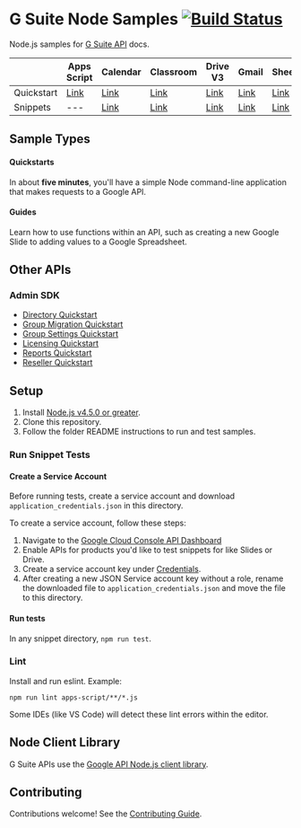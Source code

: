 # G Suite Node Samples [![Build Status](https://travis-ci.org/gsuitedevs/node-samples.svg?branch=master)](https://travis-ci.org/gsuitedevs/node-samples)

Node.js samples for [G Suite API](https://developers.google.com/gsuite/) docs.

| | **Apps Script** | **Calendar** | **Classroom** | **Drive V3** | **Gmail** | **Sheets** | **Slides** | **Tasks** |
| --- | --- | --- | --- | --- | --- | --- | --- | --- | 
| Quickstart | [Link](https://developers.google.com/apps-script/api/quickstart/nodejs) | [Link](https://developers.google.com/google-apps/calendar/quickstart/nodejs) | [Link](https://developers.google.com/classroom/quickstart/nodejs) | [Link](https://developers.google.com/drive/v3/web/quickstart/nodejs) | [Link](https://developers.google.com/gmail/api/quickstart/nodejs) | [Link](https://developers.google.com/sheets/api/quickstart/nodejs) | [Link](https://developers.google.com/slides/quickstart/nodejs) | [Link](https://developers.google.com/google-apps/tasks/quickstart/nodejs) |
| Snippets | --- | [Link](https://developers.google.com/calendar/overview) | [Link](https://developers.google.com/classroom/guides/get-started) | [Link](https://developers.google.com/drive/v3/web/about-sdk) | [Link](https://developers.google.com/gmail/api/guides/) | [Link](https://developers.google.com/sheets/api/guides/concepts) | [Link](https://developers.google.com/slides/how-tos/overview) | --- |

## Sample Types

#### Quickstarts

In about **five minutes**, you'll have a simple Node command-line application that makes requests to a Google API.

#### Guides

Learn how to use functions within an API, such as creating a new Google Slide to adding values to a Google Spreadsheet.

## Other APIs

### Admin SDK

- [Directory Quickstart](https://developers.google.com/admin-sdk/directory/v1/quickstart/nodejs)
- [Group Migration Quickstart](https://developers.google.com/admin-sdk/groups-migration/v1/quickstart/nodejs)
- [Group Settings Quickstart](https://developers.google.com/admin-sdk/groups-settings/quickstart/nodejs)
- [Licensing Quickstart](https://developers.google.com/admin-sdk/licensing/v1/quickstart/nodejs)
- [Reports Quickstart](https://developers.google.com/admin-sdk/reports/v1/quickstart/nodejs)
- [Reseller Quickstart](https://developers.google.com/admin-sdk/reseller/v1/quickstart/nodejs)

## Setup

1. Install [Node.js v4.5.0 or greater](https://nodejs.org).
1. Clone this repository.
1. Follow the folder README instructions to run and test samples.

### Run Snippet Tests

#### Create a Service Account

Before running tests, create a service account and download `application_credentials.json` in this directory.

To create a service account, follow these steps:

1. Navigate to the [Google Cloud Console API Dashboard](https://console.cloud.google.com/apis/dashboard)
1. Enable APIs for products you'd like to test snippets for like Slides or Drive.
1. Create a service account key under [Credentials](https://console.cloud.google.com/apis/credentials).
1. After creating a new JSON Service account key without a role, rename the downloaded file to `application_credentials.json` and move the file to this directory.

#### Run tests

In any snippet directory, `npm run test`.

### Lint

Install and run eslint. Example:

```
npm run lint apps-script/**/*.js
```

Some IDEs (like VS Code) will detect these lint errors within the editor.

## Node Client Library

G Suite APIs use the [Google API Node.js client library](https://github.com/google/google-api-nodejs-client).

## Contributing

Contributions welcome! See the [Contributing Guide](CONTRIBUTING.md).
